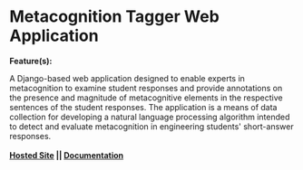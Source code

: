 # Metacognition Tagger Web Application

**Feature(s):**

A Django-based web application designed to enable experts in metacognition to examine student responses and provide annotations on the presence and magnitude of metacognitive elements in the respective sentences of the student responses. The application is a means of data collection for developing a natural language processing algorithm intended to detect and evaluate metacognition in engineering students' short-answer responses. 
<br><br>
**[Hosted Site](https://metacognitive-tagger-88d1dafde9da.herokuapp.com/) || [Documentation](documentation)** 






